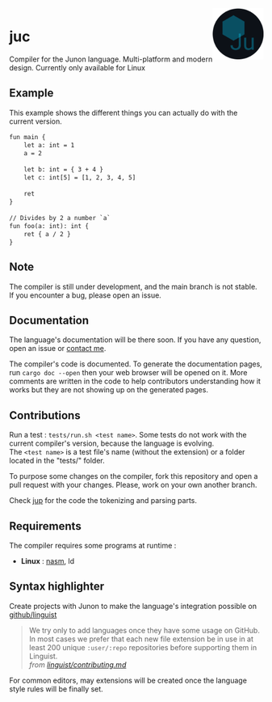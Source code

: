 <img src="https://raw.githubusercontent.com/junon-corp/jur/main/assets/logo_circle.png" align="right" width="20%" alt="Junon logo" />

# juc
Compiler for the Junon language. Multi-platform and modern design. Currently only available for Linux

## Example
This example shows the different things you can actually do with the current version.
```junon
fun main {
    let a: int = 1
    a = 2

    let b: int = { 3 + 4 }
    let c: int[5] = [1, 2, 3, 4, 5]

    ret
}

// Divides by 2 a number `a`
fun foo(a: int): int {
    ret { a / 2 }
}
```

## Note
The compiler is still under development, and the main branch is not stable. If you encounter a bug, please open an issue.

## Documentation
The language's documentation will be there soon. If you have any question, open an issue or [contact me](mailto:antonherault@gmail.com).

The compiler's code is documented. To generate the documentation pages, run `cargo doc --open` then your web browser will be opened on it. More comments are written in the code to help contributors understanding how it works but they are not showing up on the generated pages.

## Contributions
Run a test : `tests/run.sh <test name>`. Some tests do not work with the current compiler's version, because the language is evolving. \
The `<test name>` is a test file's name (without the extension) or a folder located in the "tests/" folder.

To purpose some changes on the compiler, fork this repository and open a pull request with your changes. Please, work on your own another branch.

Check [jup](https://github.com/junon-corp/jup) for the code the tokenizing and parsing parts.

## Requirements
The compiler requires some programs at runtime : 

- **Linux** : [nasm](https://www.nasm.us/), ld

## Syntax highlighter
Create projects with Junon to make the language's integration possible on [github/linguist](https://github.com/github/linguist)

> We try only to add languages once they have some usage on GitHub. In most cases we prefer that each new file extension be in use in at least 200 unique `:user/:repo` repositories before supporting them in Linguist. \
*from [linguist/contributing.md](https://github.com/github/linguist/blob/master/CONTRIBUTING.md#Adding-a-language)*

For common editors, may extensions will be created once the language style rules will be finally set. 
